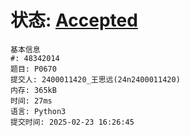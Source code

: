 # 状态: [Accepted](http://dsbpython.openjudge.cn/dspythonbook/solution/48342014/)
```
基本信息
#: 48342014
题目: P0670
提交人: 2400011420_王思远(24n2400011420)
内存: 365kB
时间: 27ms
语言: Python3
提交时间: 2025-02-23 16:26:45
```

